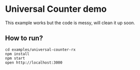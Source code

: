 Universal Counter demo
======================

This example works but the code is messy, will clean it up soon.

## How to run?
```
cd examples/universal-counter-rx
npm install
npm start
open http://localhost:3000
```
